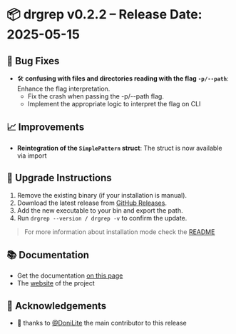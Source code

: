 # 📦 drgrep v0.2.2 – Release Date: 2025-05-15

## 🐛 Bug Fixes

- 🛠️ **confusing with files and directories reading with the flag `-p/--path`**: Enhance the flag interpretation.
  - Fix the crash when passing the -p/--path flag.
  - Implement the appropriate logic to interpret the flag on CLI

## 📈 Improvements

- **Reintegration of the `SimplePattern` struct**: The struct is now available via import

## 🔄 Upgrade Instructions

1. Remove the existing binary (if your installation is manual).
2. Download the latest release from [GitHub Releases](https://github.com/DoniLite/drgrep/releases).
3. Add the new executable to your bin and export the path.
4. Run `drgrep --version / drgrep -v` to confirm the update.

> For more information about installation mode check the [README](https://github.com/DoniLite/drgrep#%EF%B8%8F-installation)

## 📚 Documentation

- Get the documentation [on this page](https://github.com/DoniLite/drgrep#)
- The [website](https://donilite.github.io/drgrep/) of the project

## 🙌 Acknowledgements

- 👏 thanks to [@DoniLite](https://github.com/DoniLite) the main contributor to this release
